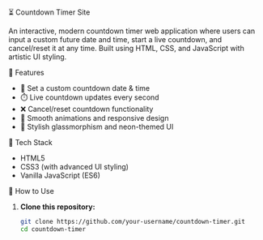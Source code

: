 ⏳ Countdown Timer Site

An interactive, modern countdown timer web application where users can input a custom future date and time, start a live countdown, and cancel/reset it at any time. Built using HTML, CSS, and JavaScript with artistic UI styling.

🌟 Features

- 🎯 Set a custom countdown date & time  
- ⏱️ Live countdown updates every second  
- ❌ Cancel/reset countdown functionality  
- 💫 Smooth animations and responsive design  
- 🎨 Stylish glassmorphism and neon-themed UI  



🧱 Tech Stack

- HTML5  
- CSS3 (with advanced UI styling)  
- Vanilla JavaScript (ES6)


🧰 How to Use

1. **Clone this repository:**
   ```bash
   git clone https://github.com/your-username/countdown-timer.git
   cd countdown-timer
